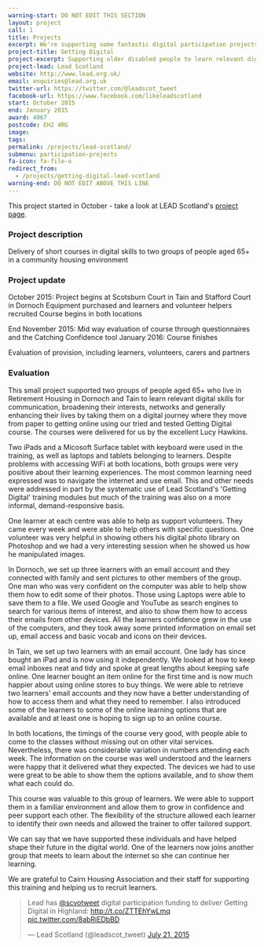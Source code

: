 ```yaml
---
warning-start: DO NOT EDIT THIS SECTION
layout: project
call: 1
title: Projects
excerpt: We're supporting some fantastic digital participation projects. Here are their stories.
project-title: Getting Digital
project-excerpt: Supporting older disabled people to learn relevant digital skills within a community housing environment.
project-lead: Lead Scotland
website: http://www.lead.org.uk/
email: enquiries@lead.org.uk
twitter-url: https://twitter.com/@leadscot_tweet
facebook-url: https://www.facebook.com/likeleadscotland
start: October 2015
end: January 2015
award: 4967
postcode: EH2 4RG
image:
tags:
permalink: /projects/lead-scotland/
submenu: participation-projects
fa-icon: fa-file-o
redirect_from:
  - /projects/getting-digital-lead-scotland
warning-end: DO NOT EDIT ABOVE THIS LINE
---
```


This project started in October - take a look at LEAD Scotland's <a href="http://www.getconnectedandlead.org.uk/show.php?contentid=179">project page</a>.


### Project description

Delivery of short courses in digital skills to two groups of people aged 65+ in a community housing environment

### Project update

October 2015: Project begins at Scotsburn Court in Tain and Stafford Court in Dornoch
Equipment purchased and learners and volunteer helpers recruited
Course begins in both locations

End November 2015: Mid way evaluation of course through questionnaires and the Catching Confidence tool
January 2016: Course finishes

Evaluation of provision, including learners, volunteers, carers and partners

### Evaluation

This small project supported two groups of people aged 65+ who live in Retirement Housing in Dornoch and Tain to learn relevant digital skills for communication, broadening their interests, networks and generally enhancing their lives by taking them on a digital journey where they move from paper to getting online using our tried and tested Getting Digital course. The courses were delivered for us by the excellent Lucy Hawkins.

Two iPads and a Micosoft Surface tablet with keyboard were used in the training, as well as laptops and tablets belonging to learners. Despite problems with accessing WiFi at both locations, both groups were very positive about their learning experiences. The most common learning need expressed was to navigate the internet and use email. This and other needs were addressed in part by the systematic use of Lead Scotland's 'Getting Digital' training modules but much of the training was also on a more informal, demand-responsive basis.

One learner at each centre was able to help as support volunteers. They came every week and were able to help others with specific questions. One volunteer was very helpful in showing others his digital photo library on Photoshop and we had a very interesting session when he showed us how he manipulated images.

In Dornoch, we set up three learners with an email account and they connected with family and sent pictures to other members of the group.  One man who was very confident on the computer was able to help show them how to edit some of their photos.  Those using Laptops were able to save them to a file.  We used Google and YouTube as search engines to search for various items of interest, and also to show them how to access their emails from other devices.  All the learners confidence grew in the use of the computers, and they took away some printed information on email set up, email access and basic vocab and icons on their devices.

In Tain, we set up two learners with an email account.  One lady has since bought an iPad and is now using it independently.  We looked at how to keep email inboxes neat and tidy and spoke at great lengths about keeping safe online.  One learner bought an item online for the first time and is now much happier about using online stores to buy things.  We were able to retrieve two learners' email accounts and they now have a better understanding of how to access them and what they need to remember. I also introduced some of the learners to some of the online learning options that are available and at least one is hoping to sign up to an online course.

In both locations, the timings of the course very good, with people able to come to the classes without missing out on other vital services. Nevertheless, there was considerable variation in numbers attending each week. The information on the course was well understood and the learners were happy that it delivered what they expected. The devices we had to use were great to be able to show them the options available, and to show them what each could do.

This course was valuable to this group of learners.  We were able to support them in a familiar environment and allow them to grow in confidence and peer support each other. The flexibility of the structure allowed each learner to identify their own needs and allowed the trainer to offer tailored support.

We can say that we have supported these individuals and have helped shape their future in the digital world. One of the learners now joins another group that meets to learn about the internet so she can continue her learning.

We are grateful to Cairn Housing Association and their staff for supporting this training and helping us to recruit learners.

<blockquote class="twitter-tweet" lang="en"><p lang="en" dir="ltr">Lead has <a href="https://twitter.com/scvotweet">@scvotweet</a> digital participation funding to deliver Getting Digital in Highland: <a href="http://t.co/ZTTEhYwLmq">http://t.co/ZTTEhYwLmq</a> <a href="http://t.co/8abRiEDbBD">pic.twitter.com/8abRiEDbBD</a></p>&mdash; Lead Scotland (@leadscot_tweet) <a href="https://twitter.com/leadscot_tweet/status/623499162529697792">July 21, 2015</a></blockquote>
<script async src="//platform.twitter.com/widgets.js" charset="utf-8"></script>
